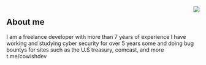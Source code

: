 <img align="right" src="https://github-readme-stats.vercel.app/api/top-langs/?username=NSXC&theme=tokyonight">


## About me

I am a freelance developer with more than 7 years of experience I have working and studying cyber security for over 5 years some and doing bug bountys for sites such as the U.S treasury, comcast, and more 
t.me/cowishdev
